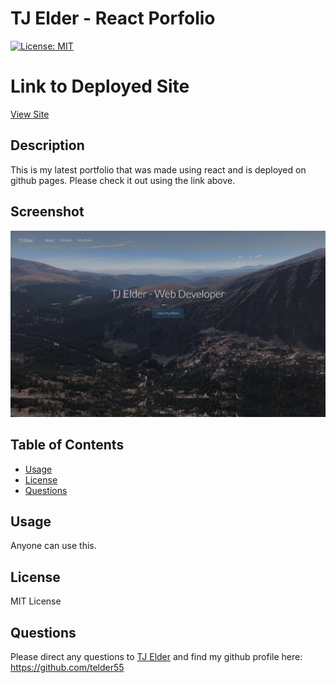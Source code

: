 # TJ Elder - React Porfolio

[![License: MIT](https://img.shields.io/badge/License-MIT-yellow.svg)](https://opensource.org/licenses/MIT)

# Link to Deployed Site

[View Site](https://telder55.github.io/react-portfolio/)

## Description

This is my latest portfolio that was made using react and is deployed on github pages. Please check it out using the link above.

## Screenshot

![Alt text](assets/images/react-portfolio.png?raw=true "Screenshot of Homepage")

## Table of Contents

- [Usage](#usage)
- [License](#license)
- [Questions](#questions)

## Usage

Anyone can use this.

## License

MIT License

## Questions

Please direct any questions to [TJ Elder](mailto:telder55@gmail.com?subject=[GitHub]) and find my github profile here: https://github.com/telder55
